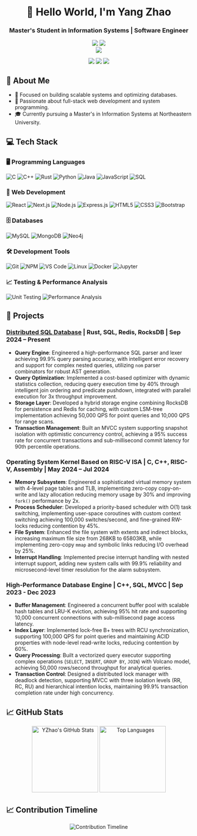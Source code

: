 <div align="center">
  
# 🌟 Hello World, I'm Yang Zhao  
### Master's Student in Information Systems | Software Engineer  

![](https://img.shields.io/badge/Focus-Scalable_Systems_and_Databases-BE2EDD)
![](https://img.shields.io/badge/Focus-Full_Stack_Development-BE2EDD)  
![](https://img.shields.io/badge/Role-Software_Developer-20B2AA)

<p>
  <a href="https://www.linkedin.com/in/yang-zhao-48b12431a/"><img src="https://img.shields.io/badge/LinkedIn-ffffff?style=for-the-badge&logo=linkedin&logoColor=black"/></a>
  <a href="mailto:zhao.yang11@northeastern.edu"><img src="https://img.shields.io/badge/Email-ffffff?style=for-the-badge&logo=gmail&logoColor=black"/></a>
  <a href="https://github.com/YZhao-prog"><img src="https://img.shields.io/badge/GitHub-ffffff?style=for-the-badge&logo=github&logoColor=black"/></a>
</p>

</div>

## 🎯 About Me  

- 🔭 Focused on building scalable systems and optimizing databases.  
- 🌱 Passionate about full-stack web development and system programming.  
- 🎓 Currently pursuing a Master's in Information Systems at Northeastern University.  

## 💻 Tech Stack  

### 🖥️ Programming Languages  
![C](https://img.shields.io/badge/C-A8B9CC?style=for-the-badge&logo=c&logoColor=white) ![C++](https://img.shields.io/badge/C++-00599C?style=for-the-badge&logo=cplusplus&logoColor=white) ![Rust](https://img.shields.io/badge/Rust-000000?style=for-the-badge&logo=rust&logoColor=white) ![Python](https://img.shields.io/badge/Python-3776AB?style=for-the-badge&logo=python&logoColor=white) ![Java](https://img.shields.io/badge/Java-007396?style=for-the-badge&logo=java&logoColor=white) ![JavaScript](https://img.shields.io/badge/JavaScript-F7DF1E?style=for-the-badge&logo=javascript&logoColor=black) ![SQL](https://img.shields.io/badge/SQL-4479A1?style=for-the-badge&logo=postgresql&logoColor=white)  

### 🎨 Web Development  
![React](https://img.shields.io/badge/React-20232A?style=for-the-badge&logo=react&logoColor=61DAFB) ![Next.js](https://img.shields.io/badge/Next.js-000000?style=for-the-badge&logo=nextdotjs&logoColor=white) ![Node.js](https://img.shields.io/badge/Node.js-339933?style=for-the-badge&logo=nodedotjs&logoColor=white) ![Express.js](https://img.shields.io/badge/Express.js-404D59?style=for-the-badge&logo=express&logoColor=white) ![HTML5](https://img.shields.io/badge/HTML5-E34F26?style=for-the-badge&logo=html5&logoColor=white) ![CSS3](https://img.shields.io/badge/CSS3-1572B6?style=for-the-badge&logo=css3&logoColor=white) ![Bootstrap](https://img.shields.io/badge/Bootstrap-7952B3?style=for-the-badge&logo=bootstrap&logoColor=white)  

### 🗄️ Databases  
![MySQL](https://img.shields.io/badge/MySQL-4479A1?style=for-the-badge&logo=mysql&logoColor=white) ![MongoDB](https://img.shields.io/badge/MongoDB-47A248?style=for-the-badge&logo=mongodb&logoColor=white) ![Neo4j](https://img.shields.io/badge/Neo4j-008CC1?style=for-the-badge&logo=neo4j&logoColor=white)  

### 🛠️ Development Tools  
![Git](https://img.shields.io/badge/Git-F05032?style=for-the-badge&logo=git&logoColor=white) ![NPM](https://img.shields.io/badge/NPM-CB3837?style=for-the-badge&logo=npm&logoColor=white) ![VS Code](https://img.shields.io/badge/VS_Code-007ACC?style=for-the-badge&logo=visual-studio-code&logoColor=white) ![Linux](https://img.shields.io/badge/Linux-FCC624?style=for-the-badge&logo=linux&logoColor=black) ![Docker](https://img.shields.io/badge/Docker-2496ED?style=for-the-badge&logo=docker&logoColor=white) ![Jupyter](https://img.shields.io/badge/Jupyter-F37626?style=for-the-badge&logo=jupyter&logoColor=white)  

### 📈 Testing & Performance Analysis  
![Unit Testing](https://img.shields.io/badge/Unit_Testing-6DB33F?style=for-the-badge&logo=pytest&logoColor=white) ![Performance Analysis](https://img.shields.io/badge/Performance_Analysis-00897B?style=for-the-badge)    

## 🚀 Projects  

### [Distributed SQL Database](https://github.com/YZhao-prog/SharkDB) | Rust, SQL, Redis, RocksDB | Sep 2024 – Present  
- **Query Engine**: Engineered a high-performance SQL parser and lexer achieving 99.9% query parsing accuracy, with intelligent error recovery and support for complex nested queries, utilizing `nom` parser combinators for robust AST generation.  
- **Query Optimization**: Implemented a cost-based optimizer with dynamic statistics collection, reducing query execution time by 40% through intelligent join ordering and predicate pushdown, integrated with parallel execution for 3x throughput improvement.  
- **Storage Layer**: Developed a hybrid storage engine combining RocksDB for persistence and Redis for caching, with custom LSM-tree implementation achieving 50,000 QPS for point queries and 10,000 QPS for range scans.  
- **Transaction Management**: Built an MVCC system supporting snapshot isolation with optimistic concurrency control, achieving a 95% success rate for concurrent transactions and sub-millisecond commit latency for 90th percentile operations.  

### Operating System Kernel Based on RISC-V ISA | C, C++, RISC-V, Assembly | May 2024 – Jul 2024  
- **Memory Subsystem**: Engineered a sophisticated virtual memory system with 4-level page tables and TLB, implementing zero-copy copy-on-write and lazy allocation reducing memory usage by 30% and improving `fork()` performance by 2x.  
- **Process Scheduler**: Developed a priority-based scheduler with O(1) task switching, implementing user-space coroutines with custom context switching achieving 100,000 switches/second, and fine-grained RW-locks reducing contention by 45%.  
- **File System**: Enhanced the file system with extents and indirect blocks, increasing maximum file size from 268KB to 65803KB, while implementing zero-copy `mmap` and symbolic links reducing I/O overhead by 25%.  
- **Interrupt Handling**: Implemented precise interrupt handling with nested interrupt support, adding new system calls with 99.9% reliability and microsecond-level timer resolution for the alarm subsystem.  

### High-Performance Database Engine | C++, SQL, MVCC | Sep 2023 - Dec 2023  
- **Buffer Management**: Engineered a concurrent buffer pool with scalable hash tables and LRU-K eviction, achieving 95% hit rate and supporting 10,000 concurrent connections with sub-millisecond page access latency.  
- **Index Layer**: Implemented lock-free B+ trees with RCU synchronization, supporting 100,000 QPS for point queries and maintaining ACID properties with node-level read-write locks, reducing contention by 60%.  
- **Query Processing**: Built a vectorized query executor supporting complex operations (`SELECT`, `INSERT`, `GROUP BY`, `JOIN`) with Volcano model, achieving 50,000 rows/second throughput for analytical queries.  
- **Transaction Control**: Designed a distributed lock manager with deadlock detection, supporting MVCC with three isolation levels (RR, RC, RU) and hierarchical intention locks, maintaining 99.9% transaction completion rate under high concurrency.   

## 📈 GitHub Stats  

<div align="center">
  <img height="180em" src="https://github-readme-stats.vercel.app/api?username=YZhao-prog&show_icons=true&theme=radical&count_private=true" alt="YZhao's GitHub Stats" />
  <img height="180em" src="https://github-readme-stats.vercel.app/api/top-langs/?username=YZhao-prog&layout=compact&langs_count=8&theme=radical&hide=html,css" alt="Top Languages" />
</div>

## 📈 Contribution Timeline  

<div align="center">
  <img src="https://github-readme-activity-graph.vercel.app/graph?username=YZhao-prog&theme=dracula" alt="Contribution Timeline"/>
</div>
